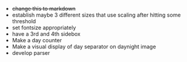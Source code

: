 - ~~change this to markdown~~
- establish maybe 3 different sizes that use scaling after hitting some threshold
- set fontsize appropriately
- have a 3rd and 4th sidebox
- Make a day counter
- Make a visual display of day separator on daynight image
- develop parser
